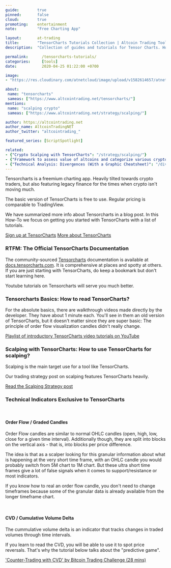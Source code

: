 ```yaml
---
guide:        true
pinned:       false
cloud:        true
promoting:    entertainment
note:         "Free Charting App"

layout:       at-trading
title:        "TensorCharts Tutorials Collection | Altcoin Trading Tools and Strategies"
description:  "Collection of guides and tutorials for Tensor Charts. How to read them, what to use them for, how to scalp crypto with Tensorcharts."

permalink:      /tensorcharts-tutorials/
categories:     [tools]
date:           2020-04-25 01:22:00 +0700

image:
- "https://res.cloudinary.com/atnetcloud/image/upload/v1582614657/atnet/blog_tensorcharts/tensor9_znpvtm.jpg"

about:
 name: "tensorcharts"
 sameas: ["https://www.altcointrading.net/tensorcharts/"]
mentions:
 name: "scalping crypto"
 sameas: ["https://www.altcointrading.net/strategy/scalping/"]

author: https://altcointrading.net
author_name: AltcoinTradingNET
author_twitter: "altcointrading_"

featured_series: [ScriptSpotlight]

related:
- {"Crypto Scalping with TensorCharts": "/strategy/scalping/"}
- {"Framework to assess value of altcoins and categorize various cryptocurrencies": "/value/"}
- {"Technical Analysis: Divergences (With a Graphic Cheatsheet)": "/divergences/"}
---
```


Tensorcharts is a freemium charting app. Heavily tilted towards crypto traders, but also featuring legacy finance for the times when crypto isn't moving much.

The basic version of TensorCharts is free to use. Regular pricing is comparable to TradingView.

We have summarized more info about Tensorcharts in a blog post. In this How-To we focus on getting you started with TensorCharts with a list of tutorials.

<a href="https://bit.ly/2VAd6YG" class="btn">Sign up at TensorCharts</a>&nbsp;<a href="/tensorcharts/" class="btn">More about TensorCharts</a>

### RTFM: The Official TensorCharts Documentation

The community-sourced [Tensorcharts](https://bit.ly/2VAd6YG) documentation is available at [docs.tensorcharts.com](https://docs.tensorcharts.com). It is comprehensive at places and spotty at others. If you are just starting with TensorCharts, do keep a bookmark but don't start learning here.

Youtube tutorials on Tensorcharts will serve you much better.

### Tensorcharts Basics: How to read TensorCharts?

For the absolute basics, there are walkthrough videos made directly by the developer. They have about 1 minute each. You'll see in them an old version of TensorCharts, but it doesn't matter since they are super basic: The principle of order flow visualization candles didn't really change.

[Playlist of introductory TensorCharts video tutorials on YouTube](https://www.youtube.com/watch?v=YZCUMtV8rBU&list=PLV2igM-bP06wcjn5J2Msu9nI3VYhvhu6T)


<article class="">
           <amp-youtube
                  data-videoid="YZCUMtV8rBU"
                  layout="responsive"
                  width="700" height="360">
           </amp-youtube>
</article>

### Scalping with TensorCharts: How to use TensorCharts for scalping?

Scalping is the main target use for a tool like TensorCharts.

Our trading strategy post on scalping features TensorCharts heavily.


<a href="/strategy/scalping/" class="btn">Read the Scalping Strategy post</a>

### Technical Indicators Exclusive to TensorCharts

&nbsp;

#### Order Flow / Graded Candles

Order Flow candles are similar to normal OHLC candles (open, high, low, close for a given time interval). Additionally though, they are split into blocks on the vertical axis - that is, into blocks per price difference.

The idea is that as a scalper looking for this granular information about what is happening at the very short time frame, with an OHLC candle you would probably switch from 5M chart to 1M chart. But these ultra short time frames give a lot of false signals when it comes to support/resistance or most indicators.

If you know how to real an order flow candle, you don't need to change timeframes because some of the granular data is already available from the longer timeframe chart.

<article class="">
  <amp-youtube
            data-videoid="d125WyqFO24"
            layout="responsive"
            width="700" height="360">
  </amp-youtube>
</article>

&nbsp;

#### CVD / Cumulative Volume Delta

The cummulative volume delta is an indicator that tracks changes in traded volumes through time intervals.

If you learn to read the CVD, you will be able to use it to spot price reversals. That's why the tutorial below talks about the "predictive game".

['Counter-Trading with CVD' by Bitcoin Trading Challenge (28 mins)](https://www.youtube.com/watch?v=gj-zxO-ZnSU)

<article class="">
           <amp-youtube
                  data-videoid="gj-zxO-ZnSU"
                  layout="responsive"
                  width="700" height="360">
           </amp-youtube>
</article>
